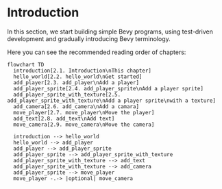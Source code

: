 # Introduction

In this section, we start building simple Bevy programs,
using test-driven development and gradually introducing
Bevy terminology.

Here you can see the recommended reading order of chapters:

```mermaid
flowchart TD
  introduction[2.1. Introduction\nThis chapter]
  hello_world[2.2. hello_world\nGet started]
  add_player[2.3. add_player\nAdd a player]
  add_player_sprite[2.4. add_player_sprite\nAdd a player sprite]
  add_player_sprite_with_texture[2.5. add_player_sprite_with_texture\nAdd a player sprite\nwith a texture]
  add_camera[2.6. add_camera\nAdd a camara]
  move_player[2.7. move_player\nMove the player]
  add_text[2.8. add_text\nAdd text]
  move_camera[2.9. move_camera\nMove the camera]

  introduction --> hello_world
  hello_world --> add_player
  add_player --> add_player_sprite
  add_player_sprite --> add_player_sprite_with_texture
  add_player_sprite_with_texture --> add_text
  add_player_sprite_with_texture --> add_camera
  add_player_sprite --> move_player
  move_player -.-> |optional| move_camera
```
